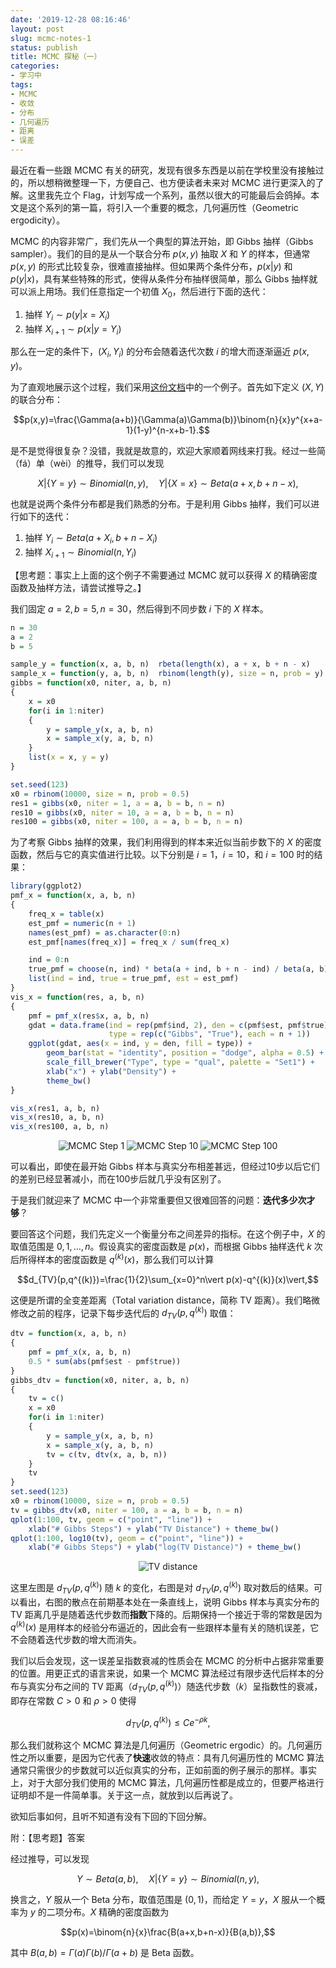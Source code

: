 ```yaml
---
date: '2019-12-28 08:16:46'
layout: post
slug: mcmc-notes-1
status: publish
title: MCMC 探秘（一）
categories:
- 学习中
tags:
- MCMC
- 收敛
- 分布
- 几何遍历
- 距离
- 误差
---
```


最近在看一些跟 MCMC 有关的研究，发现有很多东西是以前在学校里没有接触过的，所以想稍微整理一下，方便自己、也方便读者未来对 MCMC 进行更深入的了解。这里我先立个 Flag，计划写成一个系列，虽然以很大的可能最后会鸽掉。本文是这个系列的第一篇，将引入一个重要的概念，几何遍历性（Geometric ergodicity）。

MCMC 的内容非常广，我们先从一个典型的算法开始，即 Gibbs 抽样（Gibbs sampler）。我们的目的是从一个联合分布 $p(x,y)$ 抽取 $X$ 和 $Y$ 的样本，但通常 $p(x,y)$ 的形式比较复杂，很难直接抽样。但如果两个条件分布，$p(x\vert y)$ 和 $p(y\vert x)$，具有某些特殊的形式，使得从条件分布抽样很简单，那么 Gibbs 抽样就可以派上用场。我们任意指定一个初值 $X_0$，然后进行下面的迭代：

1. 抽样 $Y_i\sim p(y\vert x=X_i)$
2. 抽样 $X_{i+1}\sim p(x\vert y=Y_i)$

那么在一定的条件下，$(X_i,Y_i)$ 的分布会随着迭代次数 $i$ 的增大而逐渐逼近 $p(x,y)$。

<!-- more -->

为了直观地展示这个过程，我们采用[这份文档](http://www.ccs.neu.edu/home/vip/teach/DMcourse/5_topicmodel_summ/notes_slides/sampling/notes-gibbs-metro.pdf)中的一个例子。首先如下定义 $(X,Y)$
的联合分布：

$$p(x,y)=\frac{\Gamma(a+b)}{\Gamma(a)\Gamma(b)}\binom{n}{x}y^{x+a-1}(1-y)^{n-x+b-1}.$$

是不是觉得很复杂？没错，我就是故意的，欢迎大家顺着网线来打我。经过一些简（fá）单（wèi）的推导，我们可以发现

$$X|\{Y=y\}\sim Binomial(n,y),\quad Y|\{X=x\}\sim Beta(a+x,b+n-x),$$

也就是说两个条件分布都是我们熟悉的分布。于是利用 Gibbs 抽样，我们可以进行如下的迭代：

1. 抽样 $Y_i\sim Beta(a+X_i,b+n-X_i)$
2. 抽样 $X_{i+1}\sim Binomial(n,Y_i)$

【思考题：事实上上面的这个例子不需要通过 MCMC 就可以获得 $X$ 的精确密度函数及抽样方法，请尝试推导之。】

我们固定 $a=2,b=5,n=30$，然后得到不同步数 $i$ 下的 $X$ 样本。


```r
n = 30
a = 2
b = 5

sample_y = function(x, a, b, n)  rbeta(length(x), a + x, b + n - x)
sample_x = function(y, a, b, n)  rbinom(length(y), size = n, prob = y)
gibbs = function(x0, niter, a, b, n)
{
    x = x0
    for(i in 1:niter)
    {
        y = sample_y(x, a, b, n)
        x = sample_x(y, a, b, n)
    }
    list(x = x, y = y)
}

set.seed(123)
x0 = rbinom(10000, size = n, prob = 0.5)
res1 = gibbs(x0, niter = 1, a = a, b = b, n = n)
res10 = gibbs(x0, niter = 10, a = a, b = b, n = n)
res100 = gibbs(x0, niter = 100, a = a, b = b, n = n)
```

为了考察 Gibbs 抽样的效果，我们利用得到的样本来近似当前步数下的 $X$ 的密度函数，然后与它的真实值进行比较。以下分别是 $i=1$，$i=10$，和 $i=100$ 时的结果：

```r
library(ggplot2)
pmf_x = function(x, a, b, n)
{
    freq_x = table(x)
    est_pmf = numeric(n + 1)
    names(est_pmf) = as.character(0:n)
    est_pmf[names(freq_x)] = freq_x / sum(freq_x)

    ind = 0:n
    true_pmf = choose(n, ind) * beta(a + ind, b + n - ind) / beta(a, b)
    list(ind = ind, true = true_pmf, est = est_pmf)
}
vis_x = function(res, a, b, n)
{
    pmf = pmf_x(res$x, a, b, n)
    gdat = data.frame(ind = rep(pmf$ind, 2), den = c(pmf$est, pmf$true),
                      type = rep(c("Gibbs", "True"), each = n + 1))
    ggplot(gdat, aes(x = ind, y = den, fill = type)) +
        geom_bar(stat = "identity", position = "dodge", alpha = 0.5) +
        scale_fill_brewer("Type", type = "qual", palette = "Set1") +
        xlab("x") + ylab("Density") +
        theme_bw()
}

vis_x(res1, a, b, n)
vis_x(res10, a, b, n)
vis_x(res100, a, b, n)
```

<div align="center">
    <img src="https://yixuan.cos.name/cn/images/mcmc-step-1.png" alt="MCMC Step 1" />
    <img src="https://yixuan.cos.name/cn/images/mcmc-step-10.png" alt="MCMC Step 10" />
    <img src="https://yixuan.cos.name/cn/images/mcmc-step-100.png" alt="MCMC Step 100" />
</div>

可以看出，即使在最开始 Gibbs 样本与真实分布相差甚远，但经过10步以后它们的差别已经显著减小，而在100步后就几乎没有区别了。

于是我们就迎来了 MCMC 中一个非常重要但又很难回答的问题：**迭代多少次才够**？

要回答这个问题，我们先定义一个衡量分布之间差异的指标。在这个例子中，$X$ 的取值范围是 $0,1,\ldots,n$。假设真实的密度函数是 $p(x)$，而根据 Gibbs 抽样迭代 $k$ 次后所得样本的密度函数是 $q^{(k)}(x)$，那么我们可以计算

$$d_{TV}(p,q^{(k)})=\frac{1}{2}\sum_{x=0}^n\vert p(x)-q^{(k)}(x)\vert,$$

这便是所谓的全变差距离（Total variation distance，简称 TV 距离）。我们略微修改之前的程序，记录下每步迭代后的
$d_{TV}(p,q^{(k)})$ 取值：

```r
dtv = function(x, a, b, n)
{
    pmf = pmf_x(x, a, b, n)
    0.5 * sum(abs(pmf$est - pmf$true))
}
gibbs_dtv = function(x0, niter, a, b, n)
{
    tv = c()
    x = x0
    for(i in 1:niter)
    {
        y = sample_y(x, a, b, n)
        x = sample_x(y, a, b, n)
        tv = c(tv, dtv(x, a, b, n))
    }
    tv
}
set.seed(123)
x0 = rbinom(10000, size = n, prob = 0.5)
tv = gibbs_dtv(x0, niter = 100, a = a, b = b, n = n)
qplot(1:100, tv, geom = c("point", "line")) +
    xlab("# Gibbs Steps") + ylab("TV Distance") + theme_bw()
qplot(1:100, log10(tv), geom = c("point", "line")) +
    xlab("# Gibbs Steps") + ylab("log(TV Distance)") + theme_bw()
```

<div align="center">
    <img src="https://yixuan.cos.name/cn/images/mcmc-tv.png" alt="TV distance" />
</div>

这里左图是 $d_{TV}(p,q^{(k)})$ 随 $k$ 的变化，右图是对 $d_{TV}(p,q^{(k)})$ 取对数后的结果。可以看出，右图的散点在前期基本处在一条直线上，说明 Gibbs 样本与真实分布的 TV 距离几乎是随着迭代步数而**指数**下降的。后期保持一个接近于零的常数是因为 $q^{(k)}(x)$ 是用样本的经验分布逼近的，因此会有一些跟样本量有关的随机误差，它不会随着迭代步数的增大而消失。

我们以后会发现，这一误差呈指数衰减的性质会在 MCMC 的分析中占据非常重要的位置。用更正式的语言来说，如果一个 MCMC 算法经过有限步迭代后样本的分布与真实分布之间的 TV 距离（$d_{TV}(p,q^{(k)})$）随迭代步数（$k$）呈指数性的衰减，即存在常数 $C>0$ 和 $\rho>0$ 使得

$$d_{TV}(p,q^{(k)})\le Ce^{-\rho k},$$

那么我们就称这个 MCMC 算法是几何遍历（Geometric ergodic）的。几何遍历性之所以重要，是因为它代表了**快速**收敛的特点：具有几何遍历性的 MCMC 算法通常只需很少的步数就可以近似真实的分布，正如前面的例子展示的那样。事实上，对于大部分我们使用的 MCMC 算法，几何遍历性都是成立的，但要严格进行证明却不是一件简单事。关于这一点，就放到以后再说了。

欲知后事如何，且听不知道有没有下回的下回分解。

附：【思考题】答案

经过推导，可以发现

$$Y\sim Beta(a,b),\quad X|\{Y=y\}\sim Binomial(n,y),$$

换言之，$Y$ 服从一个 Beta 分布，取值范围是 $(0,1)$，而给定 $Y=y$，$X$ 服从一个概率为 $y$ 的二项分布。$X$ 精确的密度函数为

$$p(x)=\binom{n}{x}\frac{B(a+x,b+n-x)}{B(a,b)},$$

其中 $B(a,b)=\Gamma(a)\Gamma(b)/\Gamma(a+b)$ 是 Beta 函数。

